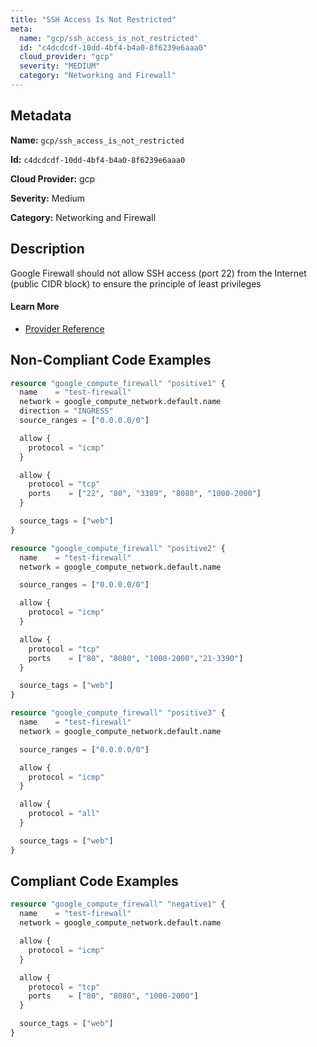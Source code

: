 ```yaml
---
title: "SSH Access Is Not Restricted"
meta:
  name: "gcp/ssh_access_is_not_restricted"
  id: "c4dcdcdf-10dd-4bf4-b4a0-8f6239e6aaa0"
  cloud_provider: "gcp"
  severity: "MEDIUM"
  category: "Networking and Firewall"
---
```


## Metadata
**Name:** `gcp/ssh_access_is_not_restricted`

**Id:** `c4dcdcdf-10dd-4bf4-b4a0-8f6239e6aaa0`

**Cloud Provider:** gcp

**Severity:** Medium

**Category:** Networking and Firewall

## Description
Google Firewall should not allow SSH access (port 22) from the Internet (public CIDR block) to ensure the principle of least privileges

#### Learn More

 - [Provider Reference](https://registry.terraform.io/providers/hashicorp/google/latest/docs/resources/compute_firewall)

## Non-Compliant Code Examples
```terraform
resource "google_compute_firewall" "positive1" {
  name    = "test-firewall"
  network = google_compute_network.default.name
  direction = "INGRESS"
  source_ranges = ["0.0.0.0/0"]

  allow {
    protocol = "icmp"
  }

  allow {
    protocol = "tcp"
    ports    = ["22", "80", "3389", "8080", "1000-2000"]
  }

  source_tags = ["web"]
}

resource "google_compute_firewall" "positive2" {
  name    = "test-firewall"
  network = google_compute_network.default.name

  source_ranges = ["0.0.0.0/0"]

  allow {
    protocol = "icmp"
  }

  allow {
    protocol = "tcp"
    ports    = ["80", "8080", "1000-2000","21-3390"]
  }

  source_tags = ["web"]
}

resource "google_compute_firewall" "positive3" {
  name    = "test-firewall"
  network = google_compute_network.default.name

  source_ranges = ["0.0.0.0/0"]

  allow {
    protocol = "icmp"
  }

  allow {
    protocol = "all"
  }

  source_tags = ["web"]
}

```

## Compliant Code Examples
```terraform
resource "google_compute_firewall" "negative1" {
  name    = "test-firewall"
  network = google_compute_network.default.name

  allow {
    protocol = "icmp"
  }

  allow {
    protocol = "tcp"
    ports    = ["80", "8080", "1000-2000"]
  }

  source_tags = ["web"]
}
```